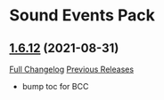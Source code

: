 # <DBM> Sound Events Pack

## [1.6.12](https://github.com/DeadlyBossMods/DBM-SoundEventsPack/tree/1.6.12) (2021-08-31)
[Full Changelog](https://github.com/DeadlyBossMods/DBM-SoundEventsPack/compare/1.6.11...1.6.12) [Previous Releases](https://github.com/DeadlyBossMods/DBM-SoundEventsPack/releases)

- bump toc for BCC  
